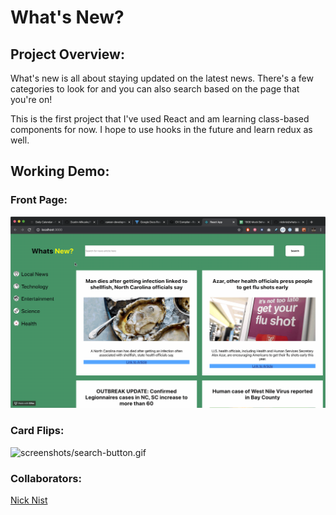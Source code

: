# What's New?

## Project Overview:

What's new is all about staying updated on the latest news. There's a few categories to look for and you can also search based on the page that you're on!

This is the first project that I've used React and am learning class-based components for now. I hope to use hooks in the future and learn redux as well.

## Working Demo:
### Front Page:
![screenshots/menu-nav.gif](screenshots/menu-nav.gif)

### Card Flips:
![screenshots/search-button.gif](screenshots/search-nav.gif)

### Collaborators:

[Nick Nist](https://github.com/nicknist)

